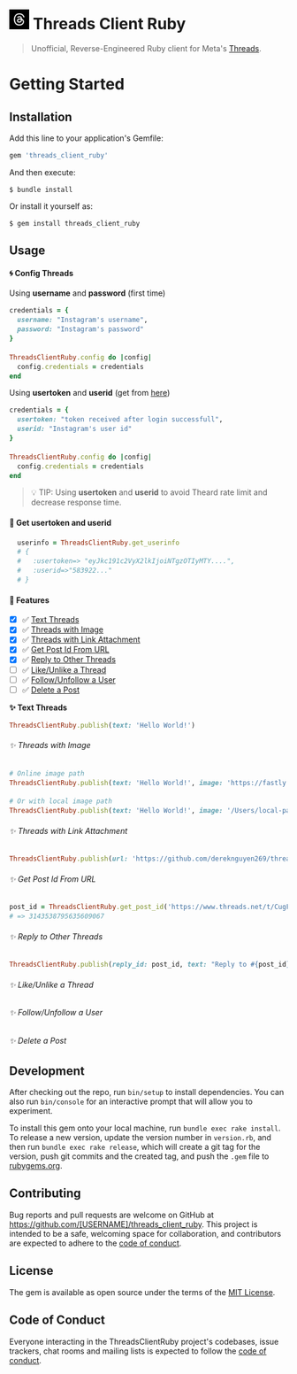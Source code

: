 # [<img src="logo.jpg" width="36" height="36" />](https://github.com/dereknguyen269) Threads Client Ruby

> Unofficial, Reverse-Engineered Ruby client for Meta's [Threads](https://threads.net).

# Getting Started

## Installation

Add this line to your application's Gemfile:

```ruby
gem 'threads_client_ruby'
```

And then execute:

    $ bundle install

Or install it yourself as:

    $ gem install threads_client_ruby

## Usage
#### 🌀 Config Threads

Using **username** and **password** (first time)
```ruby
credentials = {
  username: "Instagram's username",
  password: "Instagram's password"
}

ThreadsClientRuby.config do |config|
  config.credentials = credentials
end
```

Using **usertoken** and **userid** (get from [here](#🤖-get-usertoken-and-userid))
```ruby
credentials = {
  usertoken: "token received after login successfull",
  userid: "Instagram's user id"
}

ThreadsClientRuby.config do |config|
  config.credentials = credentials
end
```

>💡 TIP: Using **usertoken** and **userid** to avoid Theard rate limit and decrease response time.

#### 🤖 Get usertoken and userid

```ruby
  userinfo = ThreadsClientRuby.get_userinfo
  # {
  #   :usertoken=> "eyJkc191c2VyX2lkIjoiNTgzOTIyMTY....",
  #   :userid=>"583922..."
  # }
```

#### 📌 Features

- [x] ✅ [Text Threads](#✨-threads-with-image)
- [x] ✅ [Threads with Image](#✨-threads-with-image)
- [x] ✅ [Threads with Link Attachment](#✨-threads-with-link-attachment)
- [x] ✅ [Get Post Id From URL](#✨-get-post-id-from-url)
- [x] ✅ [Reply to Other Threads](#✨-reply-to-other-threads)
- [ ] ✅ [Like/Unlike a Thread](#✨-likeunlike-a-thread)
- [ ] ✅ [Follow/Unfollow a User](#✨-followunfollow-a-user)
- [ ] ✅ [Delete a Post](#✨-delete-a-post)

**✨ Text Threads**

```ruby
ThreadsClientRuby.publish(text: 'Hello World!')
```

###### ✨ Threads with Image

```ruby
# Online image path
ThreadsClientRuby.publish(text: 'Hello World!', image: 'https://fastly.picsum.photos/id/654/536/354.jpg?hmac=Nqd_oi3EIiPJBAVPYhIUjaEvKpRqLjhtTHkxPmjjo7M')

# Or with local image path
ThreadsClientRuby.publish(text: 'Hello World!', image: '/Users/local-path/logo.jpg')
```

###### ✨ Threads with Link Attachment

```ruby
ThreadsClientRuby.publish(url: 'https://github.com/dereknguyen269/threads_client_ruby')
```

###### ✨ Get Post Id From URL

```ruby
post_id = ThreadsClientRuby.get_post_id('https://www.threads.net/t/CugF-EjhQ3r')
# => 3143538795635609067
```

###### ✨ Reply to Other Threads

```ruby
ThreadsClientRuby.publish(reply_id: post_id, text: "Reply to #{post_id}")
```

###### ✨ Like/Unlike a Thread

###### ✨ Follow/Unfollow a User

###### ✨ Delete a Post

## Development

After checking out the repo, run `bin/setup` to install dependencies. You can also run `bin/console` for an interactive prompt that will allow you to experiment.

To install this gem onto your local machine, run `bundle exec rake install`. To release a new version, update the version number in `version.rb`, and then run `bundle exec rake release`, which will create a git tag for the version, push git commits and the created tag, and push the `.gem` file to [rubygems.org](https://rubygems.org).

## Contributing

Bug reports and pull requests are welcome on GitHub at https://github.com/[USERNAME]/threads_client_ruby. This project is intended to be a safe, welcoming space for collaboration, and contributors are expected to adhere to the [code of conduct](https://github.com/[USERNAME]/threads_client_ruby/blob/master/CODE_OF_CONDUCT.md).

## License

The gem is available as open source under the terms of the [MIT License](https://opensource.org/licenses/MIT).

## Code of Conduct

Everyone interacting in the ThreadsClientRuby project's codebases, issue trackers, chat rooms and mailing lists is expected to follow the [code of conduct](https://github.com/[USERNAME]/threads_client_ruby/blob/master/CODE_OF_CONDUCT.md).
